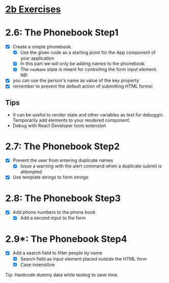 # [2b Exercises](https://fullstackopen.com/en/part2/forms#exercises)

# 2.6: The Phonebook Step1
- [x] Create a simple phonebook.
    - [x] Use the given code as a starting point for the App component of your application
    - [x] In this part we will only be adding names to the phonebook.
    - [x] The `newName` state is meant for controlling the form input element.
NB:
- [x] you can use the person's name as value of the key property
- [x] remember to prevent the default action of submitting HTML forms!

## Tips
- It can be useful to render state and other variables as text for debuggin. Temporarily add elements to your rendered component.
- Debug with React Developer tools extension

# 2.7: The Phonebook Step2
- [x] Prevent the user from entering duplicate names
    - [x] Issue a warning with the alert command when a duplicate submit is attempted
- [x] Use template strings to form strings

# 2.8: The Phonebook Step3
- [x] Add phone numbers to the phone book
    - [x] Add a second input to the form

# 2.9*: The Phonebook Step4
- [x] Add a search field to filter people by name
    - [x] Search field as input element placed outside the HTML form
    - [x] Case insensitive

Tip: Hardcode dummy data while testing to save time.